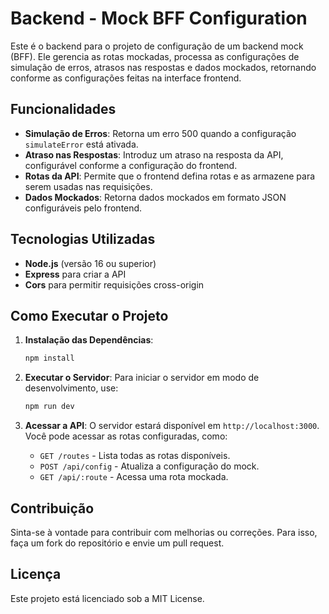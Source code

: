 # Backend - Mock BFF Configuration

Este é o backend para o projeto de configuração de um backend mock (BFF). Ele gerencia as rotas mockadas, processa as configurações de simulação de erros, atrasos nas respostas e dados mockados, retornando conforme as configurações feitas na interface frontend.

## Funcionalidades

- **Simulação de Erros**: Retorna um erro 500 quando a configuração `simulateError` está ativada.
- **Atraso nas Respostas**: Introduz um atraso na resposta da API, configurável conforme a configuração do frontend.
- **Rotas da API**: Permite que o frontend defina rotas e as armazene para serem usadas nas requisições.
- **Dados Mockados**: Retorna dados mockados em formato JSON configuráveis pelo frontend.

## Tecnologias Utilizadas

- **Node.js** (versão 16 ou superior)
- **Express** para criar a API
- **Cors** para permitir requisições cross-origin

## Como Executar o Projeto

1. **Instalação das Dependências**:

   ```bash
   npm install
   ```

2. **Executar o Servidor**:
   Para iniciar o servidor em modo de desenvolvimento, use:

   ```bash
   npm run dev
   ```

3. **Acessar a API**:
   O servidor estará disponível em `http://localhost:3000`. Você pode acessar as rotas configuradas, como:
   - `GET /routes` - Lista todas as rotas disponíveis.
   - `POST /api/config` - Atualiza a configuração do mock.
   - `GET /api/:route` - Acessa uma rota mockada.

## Contribuição

Sinta-se à vontade para contribuir com melhorias ou correções. Para isso, faça um fork do repositório e envie um pull request.

## Licença

Este projeto está licenciado sob a MIT License.

